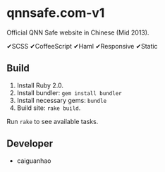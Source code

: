 qnnsafe.com-v1
==============

Official QNN Safe website in Chinese (Mid 2013).

✔SCSS
✔CoffeeScript
✔Haml
✔Responsive
✔Static

Build
-----

1. Install Ruby 2.0.
2. Install bundler: ``gem install bundler``
3. Install necessary gems: ``bundle``
4. Build site: ``rake build``.

Run ``rake`` to see available tasks.

Developer
---------

* caiguanhao
